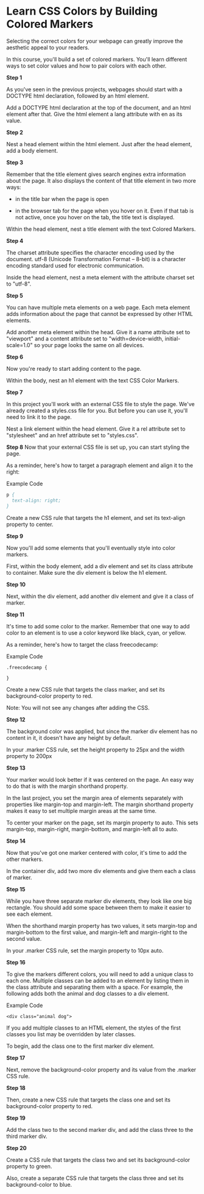 # Learn CSS Colors by Building Colored Markers

Selecting the correct colors for your webpage can greatly improve the aesthetic appeal to your readers.

In this course, you'll build a set of colored markers. You'll learn different ways to set color values and how to pair colors with each other.

**Step 1**

As you've seen in the previous projects, webpages should start with a DOCTYPE html declaration, followed by an html element.

Add a DOCTYPE html declaration at the top of the document, and an html element after that. Give the html element a lang attribute with en as its value.

**Step 2**

Nest a head element within the html element. Just after the head element, add a body element.

**Step 3**

Remember that the title element gives search engines extra information about the page. It also displays the content of that title element in two more ways:

- in the title bar when the page is open
  
- in the browser tab for the page when you hover on it. Even if that tab is not active, once you hover on the tab, the title text is displayed.

Within the head element, nest a title element with the text Colored Markers.

**Step 4**

The charset attribute specifies the character encoding used by the document. utf-8 (Unicode Transformation Format – 8-bit) is a character encoding standard used for electronic communication.

Inside the head element, nest a meta element with the attribute charset set to "utf-8".

**Step 5**

You can have multiple meta elements on a web page. Each meta element adds information about the page that cannot be expressed by other HTML elements.

Add another meta element within the head. Give it a name attribute set to "viewport" and a content attribute set to "width=device-width, initial-scale=1.0" so your page looks the same on all devices.

**Step 6**

Now you're ready to start adding content to the page.

Within the body, nest an h1 element with the text CSS Color Markers.

**Step 7**

In this project you'll work with an external CSS file to style the page. We've already created a styles.css file for you. But before you can use it, you'll need to link it to the page.

Nest a link element within the head element. Give it a rel attribute set to "stylesheet" and an href attribute set to "styles.css".

**Step 8**
Now that your external CSS file is set up, you can start styling the page.

As a reminder, here's how to target a paragraph element and align it to the right:

Example Code

```p
p {
  text-align: right;
}
```

Create a new CSS rule that targets the h1 element, and set its text-align property to center.

**Step 9**

Now you'll add some elements that you'll eventually style into color markers.

First, within the body element, add a div element and set its class attribute to container. Make sure the div element is below the h1 element.

**Step 10**

Next, within the div element, add another div element and give it a class of marker.

**Step 11**

It's time to add some color to the marker. Remember that one way to add color to an element is to use a color keyword like black, cyan, or yellow.

As a reminder, here's how to target the class freecodecamp:

Example Code

```free
.freecodecamp {
  
}
```

Create a new CSS rule that targets the class marker, and set its background-color property to red.

Note: You will not see any changes after adding the CSS.

**Step 12**

The background color was applied, but since the marker div element has no content in it, it doesn't have any height by default.

In your .marker CSS rule, set the height property to 25px and the width property to 200px

**Step 13**

Your marker would look better if it was centered on the page. An easy way to do that is with the margin shorthand property.

In the last project, you set the margin area of elements separately with properties like margin-top and margin-left. The margin shorthand property makes it easy to set multiple margin areas at the same time.

To center your marker on the page, set its margin property to auto. This sets margin-top, margin-right, margin-bottom, and margin-left all to auto.

**Step 14**

Now that you've got one marker centered with color, it's time to add the other markers.

In the container div, add two more div elements and give them each a class of marker.

**Step 15**

While you have three separate marker div elements, they look like one big rectangle. You should add some space between them to make it easier to see each element.

When the shorthand margin property has two values, it sets margin-top and margin-bottom to the first value, and margin-left and margin-right to the second value.

In your .marker CSS rule, set the margin property to 10px auto.

**Step 16**

To give the markers different colors, you will need to add a unique class to each one. Multiple classes can be added to an element by listing them in the class attribute and separating them with a space. For example, the following adds both the animal and dog classes to a div element.

Example Code

```div
<div class="animal dog">
```

If you add multiple classes to an HTML element, the styles of the first classes you list may be overridden by later classes.

To begin, add the class one to the first marker div element.

**Step 17**

Next, remove the background-color property and its value from the .marker CSS rule.

**Step 18**

Then, create a new CSS rule that targets the class one and set its background-color property to red.

**Step 19**

Add the class two to the second marker div, and add the class three to the third marker div.

**Step 20**

Create a CSS rule that targets the class two and set its background-color property to green.

Also, create a separate CSS rule that targets the class three and set its background-color to blue.